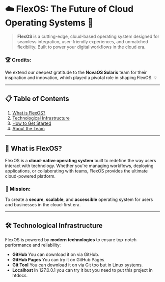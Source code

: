 # ☁️ **FlexOS: The Future of Cloud Operating Systems** 🚀

> **FlexOS** is a cutting-edge, cloud-based operating system designed for seamless integration, user-friendly experiences, and unmatched flexibility. Built to power your digital workflows in the cloud era.

### 🏆 **Credits:**  
We extend our deepest gratitude to the **NovaOS Solaris** team for their inspiration and innovation, which played a pivotal role in shaping FlexOS. 💡

---

## 📋 **Table of Contents**

1. [What is FlexOS?](#what-is-flexos)
2. [Technological Infrastructure](#technological-infrastructure)
3. [How to Get Started](#how-to-get-started)
4. [About the Team](#about-the-team)

---

## 🌟 **What is FlexOS?**

FlexOS is a **cloud-native operating system** built to redefine the way users interact with technology. Whether you're managing workflows, deploying applications, or collaborating with teams, FlexOS provides the ultimate cloud-powered platform.

### 🧠 **Mission:**
To create a **secure**, **scalable**, and **accessible** operating system for users and businesses in the cloud-first era.

---

## 🛠️ **Technological Infrastructure**

FlexOS is powered by **modern technologies** to ensure top-notch performance and reliability:

- **GitHub** You can download it on via GitHub.
- **GitHub Pages** You can try it on GitHub Pages.
- **Git Tool** You can download it on via Git too but in Linux systems.
- **Localhost** In 127.0.0.1 you can try it but you need to put this project in htdocs.
